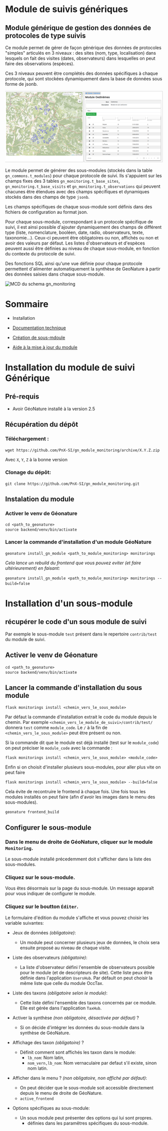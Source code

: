 # Module de suivis génériques

## Module générique de gestion des données de protocoles de type suivis

Ce module permet de gérer de façon générique des données de protocoles "simples" articulés en 3 niveaux : des sites (nom, type, localisation) dans lesquels on fait des visites (dates, observateurs) dans lesquelles on peut faire des observations (espèces).

Ces 3 niveaux peuvent être complétés des données spécifiques à chaque protocole, qui sont stockées dynamiquement dans la base de données sous forme de jsonb.

![Apperçu gn_module_monitoring](docs/images/apercu.png "Apperçu gn_module_monitoring")

Le module permet de générer des sous-modules (stockés dans la table `gn_commons.t_modules`) pour chaque protocole de suivi. Ils s'appuient sur les champs fixes des 3 tables `gn_monitoring.t_base_sites`, `gn_monitoring.t_base_visits` et `gn_monitoring.t_observations` qui peuvent chacunes être étendues avec des champs spécifiques et dynamiques stockés dans des champs de type `jsonb`.

Les champs spécifiques de chaque sous-module sont définis dans des fichiers de configuration au format json.

Pour chaque sous-module, correspondant à un protocole spécifique de suivi, il est ainsi possible d'ajouter dynamiquement des champs de différent type (liste, nomenclature, booléen, date, radio, observateurs, texte, taxonomie...). Ceux-ci peuvent être obligatoires ou non, affichés ou non et avoir des valeurs par défaut. Les listes d'observateurs et d'espèces peuvent aussi être définies au niveau de chaque sous-module, en fonction du contexte du protocole de suivi.

Des fonctions SQL ainsi qu'une vue définie pour chaque protocole permettent d'alimenter automatiquement la synthèse de GeoNature à partir des données saisies dans chaque sous-module.

![MCD du schema gn_monitoring](docs/images2020-06-MCD-monitoring.jpg "MCD du schema gn_monitoring")

# Sommaire

- Installation

- [Documentation technique](docs/documentation_technique.md)

- [Création de sous-mdoule](doc/sous_module.md)

- [Aide à la mise à jour du module](doc/MAJ.md)


# Installation du module de suivi Générique

## Pré-requis

- Avoir GéoNature installé à la version 2.5

## Récupération du dépôt

### Téléchargement :

```wget https://github.com/PnX-SI/gn_module_monitoring/archive/X.Y.Z.zip```

Avec `X`, `Y`, `Z` à la bonne version

### Clonage du dépôt:

```git clone https://github.com/PnX-SI/gn_module_monitoring.git ```

## Instalation du module

### Activer le venv de Géonature
  
``` 
cd <path_to_geonature>
source backend/venv/bin/activate

```

### Lancer la commande d'installation d'un module GéoNature

```geonature install_gn_module <path_to_module_monitoring> monitorings```

*Cela lance un rebuild du frontend que vous pouvez eviter (et faire ultérieurement) en faisant:*

```geonature install_gn_module <path_to_module_monitoring> monitorings --build=false```

# Installation d'un sous-module

## récupérer le code d'un sous module de suivi

Par exemple le sous-module `test` présent dans le repertoire `contrib/test` du module de suivi.

## Activer le venv de Géonature
  
``` 
cd <path_to_geonature>
source backend/venv/bin/activate

```

## Lancer la commande d'installation du sous module


```
flask monitorings install <chemin_vers_le_sous_module>
```

Par défaut la commande d'installation extrait le code du module depuis le chemin. 
Par exemple `<chemin_vers_le_module_de_suivi>/contrib/test/` donnera `test` comme `module_code`.
Le `/` à la fin de `<chemin_vers_le_sous_module>` peut être présent ou non.

Si la commande dit que le module est déjà installé (test sur le `module_code`) on peut préciser le `module_code` avec la commande : 

```
flask monitorings install <chemin_vers_le_sous_module> <module_code>
```

Enfin si on choisit d'installer plusieurs sous-modules, pour aller plus vite on peut faire

```
flask monitorings install <chemin_vers_le_sous_module> --build=false

```

Cela évite de recontruire le frontend à chaque fois.
Une fois tous les modules installés on peut faire (afin d'avoir les images dans le menu des sous-modules).

```
geonature frontend_build
```

## Configurer le sous-module

### Dans le menu de droite de GéoNature, cliquer sur le module `Monitoring`.

Le sous-module installé précedemment doit s'afficher dans la liste des sous-modules.

### Cliquez sur le sous-module.

Vous êtes désormais sur la page du sous-module. Un message apparaît pour vous indiquer de configurer le module.

### Cliquez sur le boutton `Éditer`.

Le formulaire d'édition du module s'affiche et vous pouvez choisir les variable suivantes:
  
- Jeux de données *(obligatoire)*:
  
  - Un module peut concerner plusieurs jeux de données, le choix sera ensuite proposé au niveau de chaque visite.

- Liste des observateurs *(obligatoire)*:

  - La liste d'observateur défini l'ensemble de observateurs possible pour le module (et de descripteurs de site).
  Cette liste peux être définie dans l'application `UsersHub`. Par défault on peut choisir la même liste que celle du module OccTax.

- Liste des taxons *(obligatoire selon le module)*:

  - Cette liste défini l'ensemble des taxons concernés par ce module. Elle est gérée dans l'application `TaxHub`.

- Activer la synthèse *(non obligatoire, désactivée par défaut)* ?

  - Si on décide d'intégrer les données du sous-module dans la synthèse de GéoNature.
 
- Affichage des taxon *(obligatoire)* ?
  
  - Définit comment sont affichés les taxon dans le module:
      - `lb_nom`: Nom latin,
      - `nom_vern,lb_nom`: Nom vernaculaire par defaut s'il existe, sinon nom latin.

- Afficher dans le menu ? *(non obligatoire, non affiché par défaut)*:
  - On peut décider que le sous-module soit accessible directement depuis le menu de droite de GéoNature.
  - `active_frontend`

- Options spécifiques au sous-module:
  - Un sous module peut présenter des options qui lui sont propres.
    - définies dans les paramêtres spécifiques du sous-module. 
